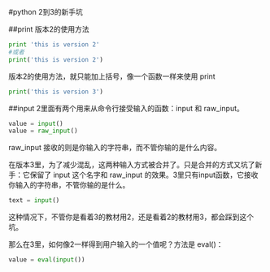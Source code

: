 #python 2到3的新手坑

##print
版本2的使用方法

```python
print 'this is version 2'
#或者
print('this is version 2')
```

版本2的使用方法，就只能加上括号，像一个函数一样来使用 print

```python
print('this is version 3')
```

##input
2里面有两个用来从命令行接受输入的函数：input 和 raw_input。

```python
value = input()
value = raw_input()
```
raw_input 接收的则是你输入的字符串，而不管你输的是什么内容。

在版本3里，为了减少混乱，这两种输入方式被合并了。只是合并的方式又坑了新手：它保留了 input 这个名字和 raw_input 的效果。3里只有input函数，它接收你输入的字符串，不管你输的是什么。

```python
text = input()
```

这种情况下，不管你是看着3的教材用2，还是看着2的教材用3，都会踩到这个坑。

那么在3里，如何像2一样得到用户输入的一个值呢？方法是 eval()：

```python
value = eval(input())
```
